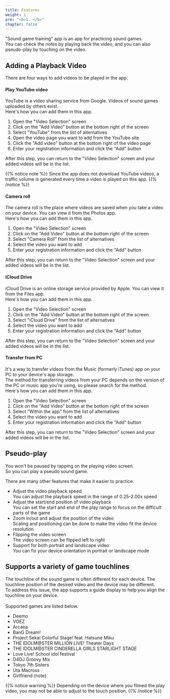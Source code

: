 ```yaml
---
title: Features
weight: 1
pre: "<b>1. </b>"
chapter: false
---
```


"Sound game training" app is an app for practicing sound games.<br>
You can check the notes by playing back the video, and you can also pseudo-play by touching on the video.

## Adding a Playback Video

There are four ways to add videos to be played in the app.

#### Play YouTube video

YouTube is a video sharing service from Google. Videos of sound games uploaded by others exist.<br>
Here's how you can add them in this app.

1. Open the "Video Selection" screen
2. Click on the "Add Video" button at the bottom right of the screen
3. Select "YouTube" from the list of alternatives
4. Open the video page you want to add from the YouTube site
5. Click the "Add video" button at the bottom right of the video page
6. Enter your registration information and click the "Add" button

After this step, you can return to the "Video Selection" screen and your added videos will be in the list.

{{% notice note %}}
Since the app does not download YouTube videos, a traffic volume is generated every time a video is played on this app.
{{% /notice %}}

#### Camera roll

The camera roll is the place where videos are saved when you take a video on your device. You can view it from the Photos app.<br>
Here's how you can add them in this app.

1. Open the "Video Selection" screen
2. Click on the "Add Video" button at the bottom right of the screen
3. Select "Camera Roll" from the list of alternatives
4. Select the video you want to add
5. Enter your registration information and click the "Add" button

After this step, you can return to the "Video Selection" screen and your added videos will be in the list.

#### iCloud Drive

iCloud Drive is an online storage service provided by Apple. You can view it from the Files app.<br>
Here's how you can add them in this app.

1. Open the "Video Selection" screen
2. Click on the "Add Video" button at the bottom right of the screen
3. Select "iCloud Drive" from the list of alternatives
4. Select the video you want to add
5. Enter your registration information and click the "Add" button

After this step, you can return to the "Video Selection" screen and your added videos will be in the list.

#### Transfer from PC

It's a way to transfer videos from the Music (formerly iTunes) app on your PC to your device's app storage.<br>
The method for transferring videos from your PC depends on the version of the PC or music app you're using, so please search for the method.<br>
Here's how you can add them in this app.

1. Open the "Video Selection" screen
2. Click on the "Add Video" button at the bottom right of the screen
3. Select "Within the app" from the list of alternatives
4. Select the video you want to add
5. Enter your registration information and click the "Add" button

After this step, you can return to the "Video Selection" screen and your added videos will be in the list.


## Pseudo-play

You won't be paused by tapping on the playing video screen.<br>
So you can play a pseudo sound game.<br>

There are many other features that make it easier to practice.

- Adjust the video playback speed<br>You can adjust the playback speed in the range of 0.25-2.00x speed
- Adjust the start/end position of video playback<br>You can set the start and end of the play range to focus on the difficult parts of the game
- Zoom in/out and adjust the position of the video<br>Scaling and positioning can be done to make the video fit the device resolution
- Flipping the video screen<br>The video screen can be flipped left to right
- Support for both portrait and landscape video<br>You can fix your device orientation in portrait or landscape mode

## Supports a variety of game touchlines

The touchline of the sound game is often different for each device. The touchline position of the desired video and the device may be different.<br>
To address this issue, the app supports a guide display to help you align the touchline on your device.<br><br>
Supported games are listed below.<br>

- Deemo
- VOEZ
- Arcaea
- BanG Dream!
- Project Sekai Colorful Stage! feat. Hatsune Miku
- THE IDOLM@STER MILLION LIVE! Theater Days
- THE IDOLM@STER CINDERELLA GIRLS STARLIGHT STAGE
- Love Live! School idol festival
- D4DJ Groovy Mix
- Tokyo 7th Sisters
- Uta Macross
- Girlfriend (note)

{{% notice warning %}}
Depending on the device where you filmed the play video, you may not be able to adjust to the touch position.
{{% /notice %}}
